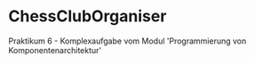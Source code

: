 # ChessClubOrganiser
Praktikum 6 - Komplexaufgabe vom Modul 'Programmierung von Komponentenarchitektur'
